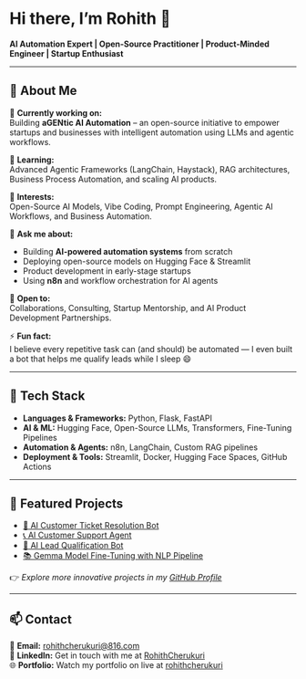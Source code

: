 # Hi there, I’m Rohith 👋  
**AI Automation Expert | Open-Source Practitioner | Product-Minded Engineer | Startup Enthusiast**

---

## 🚀 About Me  

🔭 **Currently working on:**  
Building **aGENtic AI Automation** – an open-source initiative to empower startups and businesses with intelligent automation using LLMs and agentic workflows.  

🌱 **Learning:**  
Advanced Agentic Frameworks (LangChain, Haystack), RAG architectures, Business Process Automation, and scaling AI products.  

🧠 **Interests:**  
Open-Source AI Models, Vibe Coding, Prompt Engineering, Agentic AI Workflows, and Business Automation.  

💬 **Ask me about:**  
- Building **AI-powered automation systems** from scratch  
- Deploying open-source models on Hugging Face & Streamlit  
- Product development in early-stage startups  
- Using **n8n** and workflow orchestration for AI agents  

🤝 **Open to:**  
Collaborations, Consulting, Startup Mentorship, and AI Product Development Partnerships.  

⚡ **Fun fact:**  
I believe every repetitive task can (and should) be automated — I even built a bot that helps me qualify leads while I sleep 😄  

---

## 🧰 Tech Stack  

- **Languages & Frameworks:** Python, Flask, FastAPI  
- **AI & ML:** Hugging Face, Open-Source LLMs, Transformers, Fine-Tuning Pipelines  
- **Automation & Agents:** n8n, LangChain, Custom RAG pipelines  
- **Deployment & Tools:** Streamlit, Docker, Hugging Face Spaces, GitHub Actions  

---

## 📌 Featured Projects  

- [🤖 AI Customer Ticket Resolution Bot](https://github.com/RohithCherukuri816/AI-Customer-Ticket-Resolution-Bot.git)  
- [📞 AI Customer Support Agent](https://github.com/RohithCherukuri816/AI-Customer-Support-Agent.git)  
- [🎯 AI Lead Qualification Bot](https://github.com/RohithCherukuri816/AI-Lead-Qualification-Bot.git)  
- [📚 Gemma Model Fine-Tuning with NLP Pipeline](https://github.com/RohithCherukuri816/Gemma-model-finetuning-using-nlp-pipeline.git)  

👉 *Explore more innovative projects in my [GitHub Profile](https://github.com/RohithCherukuri816)*  

---

## 📫 Contact  

📧 **Email:** rohithcherukuri@816.com  
💼 **LinkedIn:** Get in touch with me at [RohithCherukuri](https://www.linkedin.com/in/rohith-cherukuri/)  
🌐 **Portfolio:** Watch my portfolio on live at [rohithcherukuri](http://rohithcherukuri-portfolio.s3-website.eu-north-1.amazonaws.com/) 


